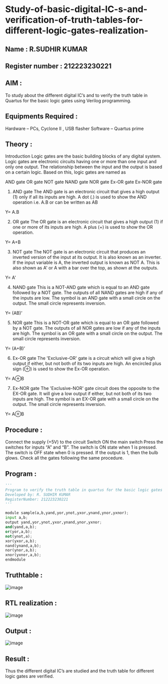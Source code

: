 # Study-of-basic-digital-IC-s-and-verification-of-truth-tables-for-different-logic-gates-realization-
## Name : R.SUDHIR KUMAR
## Register number : 212223230221
## AIM :
To study about the different digital IC’s and to verify the truth table in Quartus for the basic logic gates using Verilog programming.

## Equipments Required :
Hardware – PCs, Cyclone II , USB flasher
Software – Quartus prime
## Theory :
Introduction
Logic gates are the basic building blocks of any digital system. Logic gates are electronic circuits having one or more than one input and only one output. The relationship between the input and the output is based on a certain logic. Based on this, logic gates are named as

AND gate
OR gate
NOT gate
NAND gate
NOR gate
Ex-OR gate
Ex-NOR gate
1) AND gate
The AND gate is an electronic circuit that gives a high output (1) only if all its inputs are high. A dot (.) is used to show the AND operation i.e. A.B or can be written as AB

Y= A.B

2) OR gate
The OR gate is an electronic circuit that gives a high output (1) if one or more of its inputs are high. A plus (+) is used to show the OR operation.

Y= A+B

3) NOT gate
The NOT gate is an electronic circuit that produces an inverted version of the input at its output. It is also known as an inverter. If the input variable is A, the inverted output is known as NOT A. This is also shown as A' or A with a bar over the top, as shown at the outputs.

Y= A'

4) NAND gate
This is a NOT-AND gate which is equal to an AND gate followed by a NOT gate. The outputs of all NAND gates are high if any of the inputs are low. The symbol is an AND gate with a small circle on the output. The small circle represents inversion.

Y= (AB)’

5) NOR gate
This is a NOT-OR gate which is equal to an OR gate followed by a NOT gate. The outputs of all NOR gates are low if any of the inputs are high. The symbol is an OR gate with a small circle on the output. The small circle represents inversion.

Y= (A+B)’

6) Ex-OR gate
The 'Exclusive-OR' gate is a circuit which will give a high output if either, but not both of its two inputs are high. An encircled plus sign (⊕) is used to show the Ex-OR operation.

Y= A⊕B

7) Ex-NOR gate
The 'Exclusive-NOR' gate circuit does the opposite to the EX-OR gate. It will give a low output if either, but not both of its two inputs are high. The symbol is an EX-OR gate with a small circle on the output. The small circle represents inversion.

Y= A⊕B

## Procedure :
Connect the supply (+5V) to the circuit
Switch ON the main switch
Press the switches for inputs “A” and “B”. The switch is ON state when 1 is pressed. The switch is OFF state when 0 is pressed.
If the output is 1, then the bulb glows.
Check all the gates following the same procedure.
## Program :
```python
'''
Program to verify the truth table in quartus for the basic logic gates using Verilog programming.
Developed by: R. SUDHIR KUMAR
RegisterNumber: 212223230221
'''

module sample(a,b,yand,yor,ynot,yxor,ynand,ynor,yxnor);
input a,b;
output yand,yor,ynot,yxor,ynand,ynor,yxnor;
and(yand,a,b);
or(yor,a,b);
not(ynot,a);
xor(yxor,a,b);
nand(ynand,a,b);
nor(ynor,a,b);
xnor(yxnor,a,b);
endmodule
```
## Truthtable :
![image](https://github.com/Sudhirr5/Study-of-basic-digital-IC-s-and-verification-of-truth-tables-for-different-logic-gates-realization-/assets/139332214/80c9d6eb-4e27-4cdb-9c40-8c4b7ce24394)

## RTL realization :
![image](https://github.com/Sudhirr5/Study-of-basic-digital-IC-s-and-verification-of-truth-tables-for-different-logic-gates-realization-/assets/139332214/9c59495d-2d30-4b88-a95d-e915943184e9)

## Output :
![image](https://github.com/Sudhirr5/Study-of-basic-digital-IC-s-and-verification-of-truth-tables-for-different-logic-gates-realization-/assets/139332214/8a985b3c-f763-46d8-8efa-418fbb8e5039)

## Result :
Thus the different digital IC’s are studied and the truth table for different logic gates are verified.
